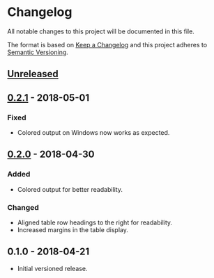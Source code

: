 # Changelog

All notable changes to this project will be documented in this file.

The format is based on [Keep a Changelog](http://keepachangelog.com/en/1.0.0/)
and this project adheres to [Semantic Versioning](http://semver.org/spec/v2.0.0.html).

## [Unreleased]

## [0.2.1] - 2018-05-01

### Fixed

- Colored output on Windows now works as expected.

## [0.2.0] - 2018-04-30

### Added

- Colored output for better readability.

### Changed

- Aligned table row headings to the right for readability.
- Increased margins in the table display.

## 0.1.0 - 2018-04-21

- Initial versioned release.

[Unreleased]: https://github.com/Calinou/fov/compare/v0.2.1...HEAD
[0.2.1]: https://github.com/Calinou/fov/compare/v0.2.0...v0.2.1
[0.2.0]: https://github.com/Calinou/fov/compare/v0.1.0...v0.2.0
